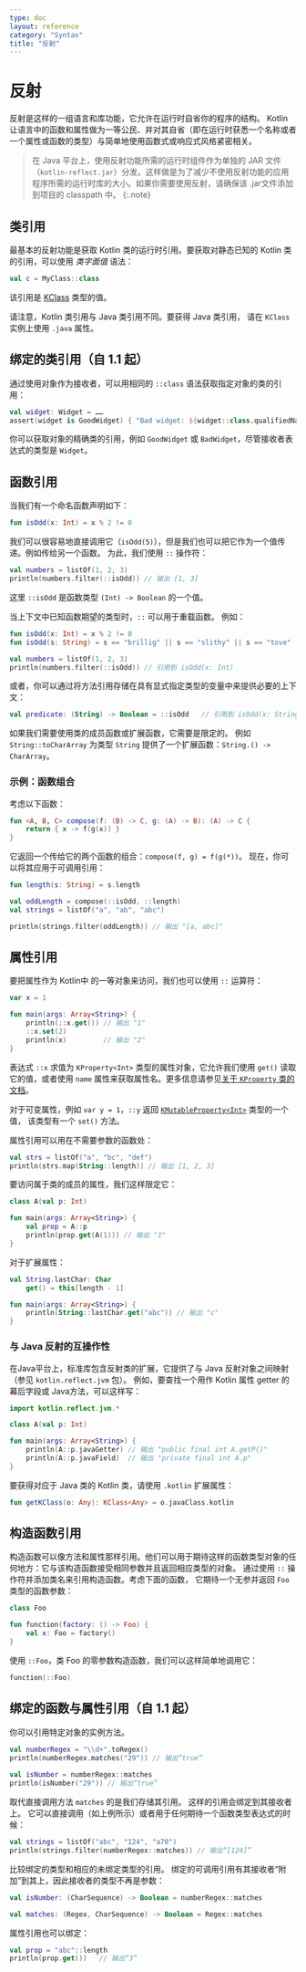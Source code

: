 ```yaml
---
type: doc
layout: reference
category: "Syntax"
title: "反射"
---
```


# 反射

反射是这样的一组语言和库功能，它允许在运行时自省你的程序的结构。
Kotlin 让语言中的函数和属性做为一等公民、并对其自省（即在运行时获悉<!--
-->一个名称或者一个属性或函数的类型）与简单地使用函数式或响应式风格紧密相关。

> 在 Java 平台上，使用反射功能所需的运行时组件作为单独的
JAR 文件（`kotlin-reflect.jar`）分发。这样做是为了减少不使用反射功能的应用程序所需的<!--
-->运行时库的大小。如果你需要使用反射，请确保该 .jar文件添加到项目的
classpath 中。
{:.note}

## 类引用

最基本的反射功能是获取 Kotlin 类的运行时引用。要获取对<!--
-->静态已知的 Kotlin 类的引用，可以使用 _类字面值_ 语法：

``` kotlin
val c = MyClass::class
```

该引用是 [KClass](https://kotlinlang.org/api/latest/jvm/stdlib/kotlin.reflect/-k-class/index.html) 类型的值。

请注意，Kotlin 类引用与 Java 类引用不同。要获得 Java 类引用，
请在 `KClass` 实例上使用 `.java` 属性。

## 绑定的类引用（自 1.1 起）

通过使用对象作为接收者，可以用相同的 `::class` 语法获取指定对象的类的引用：

``` kotlin
val widget: Widget = ……
assert(widget is GoodWidget) { "Bad widget: ${widget::class.qualifiedName}" }
```

你可以获取对象的精确类的引用，例如 `GoodWidget` 或 `BadWidget`，尽管接收者表达式的类型是 `Widget`。

## 函数引用

当我们有一个命名函数声明如下：

``` kotlin
fun isOdd(x: Int) = x % 2 != 0
```

我们可以很容易地直接调用它（`isOdd(5)`），但是我们也可以把它作为一个值传递。例如传给另一个函数。
为此，我们使用 `::` 操作符：

``` kotlin
val numbers = listOf(1, 2, 3)
println(numbers.filter(::isOdd)) // 输出 [1, 3]
```

这里 `::isOdd` 是函数类型 `(Int) -> Boolean` 的一个值。

当上下文中已知函数期望的类型时，`::` 可以用于重载函数。
例如：

``` kotlin
fun isOdd(x: Int) = x % 2 != 0
fun isOdd(s: String) = s == "brillig" || s == "slithy" || s == "tove"

val numbers = listOf(1, 2, 3)
println(numbers.filter(::isOdd)) // 引用到 isOdd(x: Int)
```

或者，你可以通过将方法引用存储在具有显式指定类型的变量中来提供必要的上下文：

``` kotlin
val predicate: (String) -> Boolean = ::isOdd   // 引用到 isOdd(x: String)
```

如果我们需要使用类的成员函数或扩展函数，它需要是限定的。
例如 `String::toCharArray` 为类型 `String` 提供了一个扩展函数：`String.() -> CharArray`。

### 示例：函数组合

考虑以下函数：

``` kotlin
fun <A, B, C> compose(f: (B) -> C, g: (A) -> B): (A) -> C {
    return { x -> f(g(x)) }
}
```

它返回一个传给它的两个函数的组合：`compose(f, g) = f(g(*))`。
现在，你可以将其应用于可调用引用：


``` kotlin
fun length(s: String) = s.length

val oddLength = compose(::isOdd, ::length)
val strings = listOf("a", "ab", "abc")

println(strings.filter(oddLength)) // 输出 "[a, abc]"
```

## 属性引用

要把属性作为 Kotlin中 的一等对象来访问，我们也可以使用 `::` 运算符：

``` kotlin
var x = 1

fun main(args: Array<String>) {
    println(::x.get()) // 输出 "1"
    ::x.set(2)
    println(x)         // 输出 "2"
}
```

表达式 `::x` 求值为 `KProperty<Int>` 类型的属性对象，它允许我们使用
`get()` 读取它的值，或者使用 `name` 属性来获取属性名。更多信息请参见<!--
-->[关于 `KProperty` 类的文档](https://kotlinlang.org/api/latest/jvm/stdlib/kotlin.reflect/-k-property/index.html)。

对于可变属性，例如 `var y = 1`，`::y` 返回 [`KMutableProperty<Int>`](https://kotlinlang.org/api/latest/jvm/stdlib/kotlin.reflect/-k-mutable-property/index.html) 类型的一个值，
该类型有一个 `set()` 方法。

属性引用可以用在不需要参数的函数处：

``` kotlin
val strs = listOf("a", "bc", "def")
println(strs.map(String::length)) // 输出 [1, 2, 3]
```

要访问属于类的成员的属性，我们这样限定它：

``` kotlin
class A(val p: Int)

fun main(args: Array<String>) {
    val prop = A::p
    println(prop.get(A(1))) // 输出 "1"
}
```

对于扩展属性：


``` kotlin
val String.lastChar: Char
    get() = this[length - 1]

fun main(args: Array<String>) {
    println(String::lastChar.get("abc")) // 输出 "c"
}
```

### 与 Java 反射的互操作性

在Java平台上，标准库包含反射类的扩展，它提供了与 Java
反射对象之间映射（参见 `kotlin.reflect.jvm` 包）。
例如，要查找一个用作 Kotlin 属性 getter 的 幕后字段或 Java方法，可以这样写：


``` kotlin
import kotlin.reflect.jvm.*

class A(val p: Int)

fun main(args: Array<String>) {
    println(A::p.javaGetter) // 输出 "public final int A.getP()"
    println(A::p.javaField)  // 输出 "private final int A.p"
}
```

要获得对应于 Java 类的 Kotlin 类，请使用 `.kotlin` 扩展属性：

``` kotlin
fun getKClass(o: Any): KClass<Any> = o.javaClass.kotlin
```

## 构造函数引用

构造函数可以像方法和属性那样引用。他们可以用于期待这样的函数类型对象的任何<!--
-->地方：它与该构造函数接受相同参数并且返回相应类型的对象。
通过使用 `::` 操作符并添加类名来引用构造函数。考虑下面的函数，
它期待一个无参并返回 `Foo` 类型的函数参数：

``` kotlin
class Foo

fun function(factory: () -> Foo) {
    val x: Foo = factory()
}
```

使用 `::Foo`，类 Foo 的零参数构造函数，我们可以这样简单地调用它：

``` kotlin
function(::Foo)
```

## 绑定的函数与属性引用（自 1.1 起）

你可以引用特定对象的实例方法。

``` kotlin 
val numberRegex = "\\d+".toRegex()
println(numberRegex.matches("29")) // 输出“true”
 
val isNumber = numberRegex::matches
println(isNumber("29")) // 输出“true”
```

取代直接调用方法 `matches` 的是我们存储其引用。
这样的引用会绑定到其接收者上。
它可以直接调用（如上例所示）或者用于任何期待一个函数类型表达式的时候：

``` kotlin
val strings = listOf("abc", "124", "a70")
println(strings.filter(numberRegex::matches)) // 输出“[124]”
```

比较绑定的类型和相应的未绑定类型的引用。
绑定的可调用引用有其接收者“附加”到其上，因此接收者的类型不再是参数：

``` kotlin
val isNumber: (CharSequence) -> Boolean = numberRegex::matches

val matches: (Regex, CharSequence) -> Boolean = Regex::matches
```

属性引用也可以绑定：

``` kotlin
val prop = "abc"::length
println(prop.get())   // 输出“3”
```